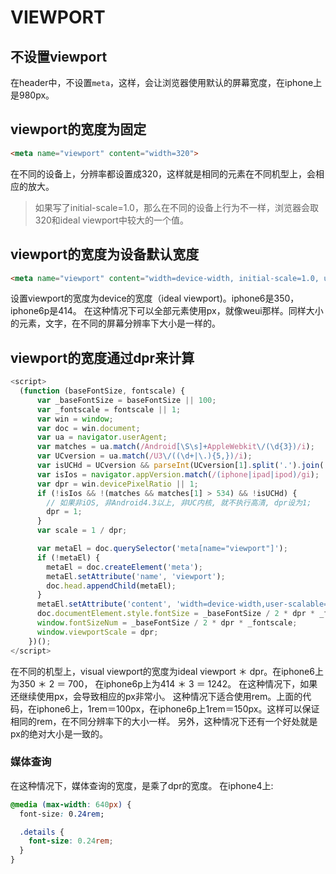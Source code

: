 # VIEWPORT

## 不设置viewport
在header中，不设置```meta```，这样，会让浏览器使用默认的屏幕宽度，在iphone上是980px。

## viewport的宽度为固定
``` html
<meta name="viewport" content="width=320">
```
在不同的设备上，分辨率都设置成320，这样就是相同的元素在不同机型上，会相应的放大。
> 如果写了initial-scale=1.0，那么在不同的设备上行为不一样，浏览器会取320和ideal viewport中较大的一个值。

## viewport的宽度为设备默认宽度
``` html
<meta name="viewport" content="width=device-width, initial-scale=1.0, user-scalable=no ,maximum-scale=1.0, minimum-scale=1.0">
```
设置viewport的宽度为device的宽度（ideal viewport)。iphone6是350，iphone6p是414。
在这种情况下可以全部元素使用px，就像weui那样。同样大小的元素，文字，在不同的屏幕分辨率下大小是一样的。

## viewport的宽度通过dpr来计算
``` javascript
<script>
  (function (baseFontSize, fontscale) {
      var _baseFontSize = baseFontSize || 100;
      var _fontscale = fontscale || 1;
      var win = window;
      var doc = win.document;
      var ua = navigator.userAgent;
      var matches = ua.match(/Android[\S\s]+AppleWebkit\/(\d{3})/i);
      var UCversion = ua.match(/U3\/((\d+|\.){5,})/i);
      var isUCHd = UCversion && parseInt(UCversion[1].split('.').join(''), 10) >= 80;
      var isIos = navigator.appVersion.match(/(iphone|ipad|ipod)/gi);
      var dpr = win.devicePixelRatio || 1;
      if (!isIos && !(matches && matches[1] > 534) && !isUCHd) {
        // 如果非iOS, 非Android4.3以上, 非UC内核, 就不执行高清, dpr设为1;
        dpr = 1;
      }
      var scale = 1 / dpr;

      var metaEl = doc.querySelector('meta[name="viewport"]');
      if (!metaEl) {
        metaEl = doc.createElement('meta');
        metaEl.setAttribute('name', 'viewport');
        doc.head.appendChild(metaEl);
      }
      metaEl.setAttribute('content', 'width=device-width,user-scalable=no,initial-scale=' + scale + ',maximum-scale=' + scale + ',minimum-scale=' + scale);
      doc.documentElement.style.fontSize = _baseFontSize / 2 * dpr * _fontscale + 'px';
      window.fontSizeNum = _baseFontSize / 2 * dpr * _fontscale;
      window.viewportScale = dpr;
    })();
</script>
```
在不同的机型上，visual viewport的宽度为ideal viewport ＊ dpr。在iphone6上为350 ＊ 2 ＝ 700， 在iphone6p上为414 ＊ 3 ＝ 1242。
在这种情况下，如果还继续使用px，会导致相应的px非常小。
这种情况下适合使用rem。上面的代码，在iphone6上，1rem＝100px，在iphone6p上1rem＝150px。这样可以保证相同的rem，在不同分辨率下的大小一样。
另外，这种情况下还有一个好处就是px的绝对大小是一致的。
### 媒体查询
在这种情况下，媒体查询的宽度，是乘了dpr的宽度。
在iphone4上:
``` css
@media (max-width: 640px) {
  font-size: 0.24rem;

  .details {
    font-size: 0.24rem;
  }
}
```
